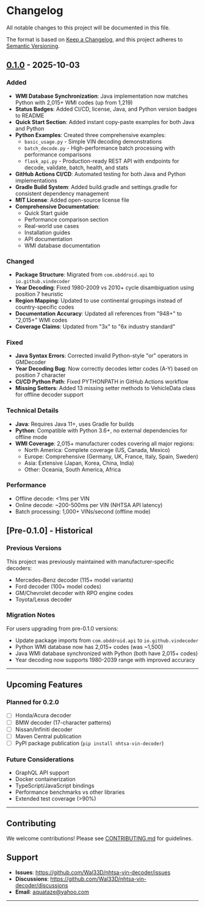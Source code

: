 # Changelog

All notable changes to this project will be documented in this file.

The format is based on [Keep a Changelog](https://keepachangelog.com/en/1.0.0/),
and this project adheres to [Semantic Versioning](https://semver.org/spec/v2.0.0.html).

## [0.1.0] - 2025-10-03

### Added
- **WMI Database Synchronization**: Java implementation now matches Python with 2,015+ WMI codes (up from 1,219)
- **Status Badges**: Added CI/CD, license, Java, and Python version badges to README
- **Quick Start Section**: Added instant copy-paste examples for both Java and Python
- **Python Examples**: Created three comprehensive examples:
  - `basic_usage.py` - Simple VIN decoding demonstrations
  - `batch_decode.py` - High-performance batch processing with performance comparisons
  - `flask_api.py` - Production-ready REST API with endpoints for decode, validate, batch, health, and stats
- **GitHub Actions CI/CD**: Automated testing for both Java and Python implementations
- **Gradle Build System**: Added build.gradle and settings.gradle for consistent dependency management
- **MIT License**: Added open-source license file
- **Comprehensive Documentation**:
  - Quick Start guide
  - Performance comparison section
  - Real-world use cases
  - Installation guides
  - API documentation
  - WMI database documentation

### Changed
- **Package Structure**: Migrated from `com.obddroid.api` to `io.github.vindecoder`
- **Year Decoding**: Fixed 1980-2009 vs 2010+ cycle disambiguation using position 7 heuristic
- **Region Mapping**: Updated to use continental groupings instead of country-specific codes
- **Documentation Accuracy**: Updated all references from "948+" to "2,015+" WMI codes
- **Coverage Claims**: Updated from "3x" to "6x industry standard"

### Fixed
- **Java Syntax Errors**: Corrected invalid Python-style "or" operators in GMDecoder
- **Year Decoding Bug**: Now correctly decodes letter codes (A-Y) based on position 7 character
- **CI/CD Python Path**: Fixed PYTHONPATH in GitHub Actions workflow
- **Missing Setters**: Added 13 missing setter methods to VehicleData class for offline decoder support

### Technical Details
- **Java**: Requires Java 11+, uses Gradle for builds
- **Python**: Compatible with Python 3.6+, no external dependencies for offline mode
- **WMI Coverage**: 2,015+ manufacturer codes covering all major regions:
  - North America: Complete coverage (US, Canada, Mexico)
  - Europe: Comprehensive (Germany, UK, France, Italy, Spain, Sweden)
  - Asia: Extensive (Japan, Korea, China, India)
  - Other: Oceania, South America, Africa

### Performance
- Offline decode: <1ms per VIN
- Online decode: ~200-500ms per VIN (NHTSA API latency)
- Batch processing: 1,000+ VINs/second (offline mode)

## [Pre-0.1.0] - Historical

### Previous Versions
This project was previously maintained with manufacturer-specific decoders:
- Mercedes-Benz decoder (115+ model variants)
- Ford decoder (100+ model codes)
- GM/Chevrolet decoder with RPO engine codes
- Toyota/Lexus decoder

### Migration Notes
For users upgrading from pre-0.1.0 versions:
- Update package imports from `com.obddroid.api` to `io.github.vindecoder`
- Python WMI database now has 2,015+ codes (was ~1,500)
- Java WMI database synchronized with Python (both have 2,015+ codes)
- Year decoding now supports 1980-2039 range with improved accuracy

---

## Upcoming Features

### Planned for 0.2.0
- [ ] Honda/Acura decoder
- [ ] BMW decoder (17-character patterns)
- [ ] Nissan/Infiniti decoder
- [ ] Maven Central publication
- [ ] PyPI package publication (`pip install nhtsa-vin-decoder`)

### Future Considerations
- GraphQL API support
- Docker containerization
- TypeScript/JavaScript bindings
- Performance benchmarks vs other libraries
- Extended test coverage (>90%)

---

## Contributing

We welcome contributions! Please see [CONTRIBUTING.md](CONTRIBUTING.md) for guidelines.

## Support

- **Issues**: https://github.com/Wal33D/nhtsa-vin-decoder/issues
- **Discussions**: https://github.com/Wal33D/nhtsa-vin-decoder/discussions
- **Email**: aquataze@yahoo.com

---

[0.1.0]: https://github.com/Wal33D/nhtsa-vin-decoder/releases/tag/v0.1.0
